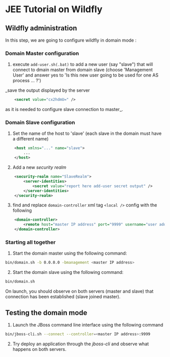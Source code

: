 # JEE Tutorial on Wildfly

## Wildfly administration
In this step, we are going to configure wildfly in domain mode :

### Domain Master configuration

1. execute `add-user.sh(.bat)` to add a new user (say "slave") that will connect to dmain master from domain slave (choose 'Management User' and answer yes to 'Is this new user going to be used for one AS process ... ?')

_save the output displayed by the server
```xml
	<secret value="cx2hdmU=" />
```
as it is needed to configure slave connection to master_.

### Domain Slave configuration
 
1. Set the name of the host to 'slave' (each slave in the domain must have a different name)
```xml
	<host xmlns="..." name="slave">
		...
	</host>
```
2. Add a new _security realm_
```xml
	<security-realm name="SlaveRealm">
		<server-identities>
			<secret value="report here add-user secret output" />
		</server-identities>
	</security-realm>
```
3. find and replace `domain-controller` xml tag `<local />` config with the following
```xml
	<domain-controller>
		<remote host="master IP address" port="9999" username="user added above" security-realm="SlaveRealm" />
	</domain-controller>
```

### Starting all together

1. Start the domain master using the following command:
```sh
bin/domain.sh -b 0.0.0.0 -bmanagement <master IP address>
```
2. Start the domain slave using the following command:
```sh
bin/domain.sh
```
On launch, you should observe on both servers (master and slave) that connection has been established (slave joined master).

## Testing the domain mode

1. Launch the JBoss command line interface using the following command
```sh
bin/jboss-cli.sh --connect --controller=<master IP address>:9999 
```
2. Try deploy an application through the _jboss-cli_ and observe what happens on both servers.
 



